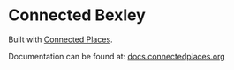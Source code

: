 # Connected Bexley

Built with [Connected Places](https://connectedplaces.org).

Documentation can be found at: [docs.connectedplaces.org](https://docs.connectedplaces.org)